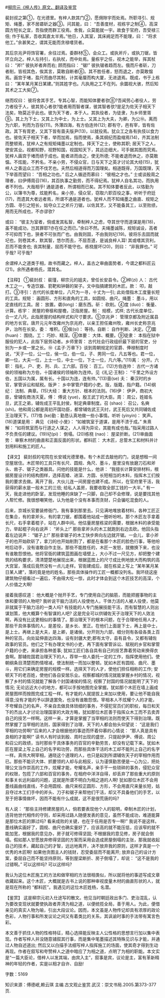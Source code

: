 #[柳宗元《梓人传》原文、翻译及鉴赏](https://www.vrrw.net/wx/14123.html)

裴封叔之第①，在光德里。有梓人款其门②，愿佣隙宇而处焉。所职寻引、规矩、绳墨，家不居砻斫之器③。问其能，曰： “吾善度材，视栋宇之制④，高深圆方短长之宜，吾指使而群工役焉。舍我，众莫能就一宇。故食于官府，吾受禄三倍; 作于私家，吾收其直太半焉。”他日，入其室，其床阙足而不能理，曰： “将求他工。”余甚笑之，谓其无能而贪禄嗜货者。

其后京兆尹将饰官署，余往过焉。委群材⑤，会众工。或执斧斤，或执刀锯，皆环立向之。梓人左持引，右执杖，而中处焉。量栋宇之任，视木之能举，挥其杖曰： “斧!” 彼执斧者奔而右; 顾而指曰： “锯!” 彼执锯者趋而左。俄而斤者斫，刀者削，皆视其色，俟其言，莫敢自断者⑥。其不胜任者，怒而退之，亦莫敢愠焉。画宫于堵，盈尺而曲尽其制，计其毫厘而构大厦，无进退焉。既成，书于上栋曰： “某年某月某日某建。”则其姓字也。凡执用之工不在列。余圜视大骇，然后知其术之工大矣⑦。

继而叹曰： 彼将舍其手艺，专其心智，而能知体要者欤⑧?吾闻劳心者役人，劳力者役于人，彼其劳心者欤?能者用而智者谋，彼其智者欤?是足为佐天子相天下法矣，物莫近乎此也。彼为天下者，本于人。其执役者，为徒隶，为乡师里胥⑨。其上为下士，又其上为中士，为上士。又其上为大夫，为卿，为公⑩。离而为六职，判而为百役(11)。外薄四海，有方伯连帅(12); 郡有守，邑有宰，皆有佐政。其下有胥吏，又其下皆有啬夫版尹(13)，以就役焉。犹众工之各有执伎以食力也。彼佐天子相天下者，举而加焉，指而使焉，条其纲纪而盈缩焉(14)，齐其法制而整顿焉，犹梓人之有规矩绳墨以定制也。择天下之士，使称其职; 居天下之人，使安其业。视都知野，视野知国，视国知天下，其远迩细大，可手据其图而究焉。犹梓人画宫于堵而绩于成也。能者进而由之，使无所德; 不能者退而休之，亦莫敢愠。不炫能，不矜名，不亲小劳，不侵众官，日与天下之英才讨论其大经(15)，犹梓人之善运众工而不伐艺也。夫然后相道得而万国理矣。相道既得，万国既理，天下举首而望曰： “吾相之功也。” 后之人循迹而慕曰： “彼相之才也。” 士或谈殷周之理者，曰伊傅周召(16)，其百执事之勤劳，而不得纪焉。犹梓人自名其功，而执用者不列也。大哉相乎! 通是道者，所谓相而已矣。其不知体要者反此，以恪勤为公，以簿书为尊，炫能矜名，亲小劳，侵众官，窃取六职百役之事，听听于府廷(17)，而遗其大者远者焉，所谓不通是道者也。犹梓人而不知绳墨之曲直、规矩之方圆、寻引之短长，姑夺众工之斧斤刀锯，以佐其艺，又不能备其工，以至败绩，用而无所成也，不亦谬欤?

或曰： “彼主为室者，倘或发其私智，牵制梓人之虑，夺其世守而道谋是用(18)，虽不能成功，岂其罪耶?亦在任之而已。”余曰不然。夫绳墨诚陈，规矩诚设，高者不可抑而下也，狭者不可张而广也。由我则固，不由我则圮(19)。彼将乐去固而就圮也，则卷其术，默其智，悠尔而去，不屈吾道，是诚良梓人耳! 其或嗜其货利，忍而不能舍也; 丧其制量，屈而不能守也。栋桡屋坏(20)，则曰： “非我罪也。” 可乎哉? 可乎哉?

余谓梓人之道类于相，故书而藏之。梓人，盖古之审曲面势者，今谓之都料匠云(21)。余所遇者杨氏，潜其名。



【注释】 ①裴封叔： 裴瑾，柳宗元的姐夫，曾任长安县令。②梓(zi) 人： 古代木工之一，专造饮器、箭靶和钟磬的架子。文中指搞建筑的木匠。款： 叩，敲打。③寻引：古代的长度单位，八尺为一寻，十丈为一引; 此处借指木工度量长短的工具。规矩： 画圆形、方形和直角的工具，如圆规、曲尺。绳墨： 墨斗，用以定直线的工具。居： 放置。砻(long)：磨东西。斫： 砍削。④度 (duo)： 衡量、计算。栋宇： 房屋的脊檩和屋檐，泛指房屋。制： 规模，式样; 古代长度单位，合一丈八尺。此指房屋的结构样式和尺寸要求。⑤京兆尹： 管理京都及附近属县的地方长官。唐开元元年改雍州为京兆府，以亲王担任雍州牧，雍州长史称京兆尹，治所在长安。委： 堆积。⑥俟(si)： 等待。自断： 自作判断、决定。⑦圜 (huan)： 围绕。工： 巧妙、精深。⑧体要： 大体、概要。⑨徒隶： 本指在狱中服役的犯人，此指下层劳动者。乡师里胥： 古代社会行政组织最下层的官吏，分别为一乡或一里之长。⑩《孟子·万章下》谈到周朝规定的官爵、俸禄制度时说，“天子一位，公一位，侯一位，伯一位，子、男同一位，凡五等也。君一位，卿一位，大夫一位，上士一位，中士一位，下士一位，凡六等。”(11)离： 分开。六职： 指礼、户、吏、刑、兵、工六部。百役： 百工。(12)方伯连帅： 古代一方诸侯的领袖称为方伯，十国诸侯的领袖称为连帅。见《礼记·王制》： “千里之外设方伯，五国以为属，属有长。十国以为连，连有帅。”(13)啬(se) 夫： 秦汉时的乡官，掌管诉讼和赋税。版尹： 乡中掌管户籍的小吏。版，版籍，指户籍。(14)纲纪： 法制、典章。(15)大经： 重大方针、根本的法则。(16)伊： 伊尹，商初大臣，曾辅佐商汤灭夏。傅： 傅说 (yue)，殷王武丁的大臣。周： 周公，姓姬名旦，武王之弟，辅佐成王平乱封侯，制定典章制度。召 (shao)： 召公，名奭 (shi)。他和周公都是周初开国功臣，都曾辅佐武王灭纣，武王死后又共同辅佐成王治理天下。(17)恪 (ke)勤：勤恳认真地做一些小事情。听听 (yinyin)： 笑声。(18)道谋是用： 典见 《诗经·小旻》： “如被筑室于道谋，是用不溃于成。” 朱熹解： “如将筑室而与行道之人谋之，人人得为异论，其能有成也哉。”指采用过路人不负责任的建议。(19)圮(pi)： 倒塌。(20)栋桡 (nao)： 屋梁折断。(21)审曲面势： 审察木材的曲直和正面反面的形状。都料匠： 大木匠，总管木工和材料并计划用料和施工的匠人。

【译文】 裴封叔的宅院在长安城光德里巷。有个木匠去敲他的门，说是想租一间空屋居住。木匠带的工具只有长尺、圆规、角尺、墨斗，屋里没有放磨刀石和斧头、凿子、锯子之类器具。问他的技能是什么，他讲： “我擅长计算安排材料，根据房屋设计的结构图样，选择高矮、进深、方圆、长短相当的木料，指挥木工们按我的要求去做。离开了我，大伙儿连一间房屋也建不成。所以，在官府里干活，我获得的薪水是一般木工的三倍; 给私人盖房，我要收取全部工钱的一大半。” 有一天，我走进他的卧室，发现他睡的床缺了一只脚，自己却不会修理，说是要找其他人帮忙修。我很想嘲笑他，认为他是个没有本事而贪财，只会骗吃混食的人。

后来，京城长官要装修衙门，我有事到那里去。只见满地堆放着材料，各种工匠正在集合，有的拿斧头，有的拿刀锯，都围着他站成一圈听吩咐。那个木匠左手拿着长尺，右手拿着棍子，站在人群中间。他估量房屋栋梁的需要，根据木料的承受能力，举起棍子向右说声： “斧头上!” 那些拿斧头的木工就跑到右边去砍。他回头指着左边说声： “锯子上!” 那些拿锯子的木工快步奔向左边就开锯。一会儿，拿小斧子的也开始砍斫了，拿刀的也开始削割了，都是在看那个木匠的脸色行事，等他吩咐后动手，没有谁敢自作主张。那些不能胜任的，木匠一发怒，就撤换下来，也没有谁敢怨恨他。他将官衙的建筑蓝图画在墙壁上，大小不过一尺见方，却把整个建筑的结构要求，清清楚楚地展现出来，根据蓝图上的尺寸成比例地放大而构筑的高大宫室，落成后竟然没有一点儿走样。官衙建成后，就在栋梁上写上 “某年某月某日某人建”，落的竟是他的姓名，那些具体操作的工匠一概都没列名。我环绕这座建筑物仔细看过一遍后，不由得大吃一惊，此时才体会到这个木匠技艺的高深，个人价值之大啊!

接着我感叹道： 他大概是个抛开手艺，专门使用自己的脑筋，而能把握事物的主体和要领的人物吧? 我听说干脑力活的人役使他人，干体力活的人被人役使，他莫非就属于干脑力活的一类人吗? 有技能的人专门施展技能干活，而有智慧的人则出谋划策，他大概算个有智谋的人吧? 这是完全可以供辅佐天子治理天下的人效法啊，再没有比这更相似的事情了。那治理天下的根本问题，在于合理地任用人才。那些干具体事情的人，是差役，是乡长、里正。在他们上面是下士，再上是中士，是上士。再继上是大夫，是上卿，是诸侯。分开则为六部，细分则有各级各类上百种的官员。向处延伸直达四海，设有封疆大吏;郡有太守，县有县令，又都有辅佐政事的官员。他们之下有办理文书的小吏，再下面有掌管诉讼、赋税的乡官和掌管户籍的小吏，来承担各种差事; 犹如工匠们各自具有自己的技艺靠着劳动来换得衣食啊。那辅佐国君治理天下的人，荐举一些人委托一定的工作，指挥使用他们。使朝纲条目清楚而酌情增减，使法制统一而加以整顿。犹如木匠有圆规、曲尺、墨斗，用它们来确定房屋的规模一样。选择天下的人才，使他们担任相称的工作; 安顿天下的老百姓，使他们各自安居乐业。视察都城的情况就能掌握乡村的情况，视察了乡村的情况就能了解各个封国诸侯的情况; 视察了封国的情况就能明了天下的情况; 无论远近大小的地方，都可以手按地图完全掌握。犹如那个木匠在墙上画成房屋图样而按图完成工程一样。有才能的人就提拔上来加以使用，要让他不能自我得意;没有才能的予以辞退罢免，也没有谁敢怨恨。宰相本人不炫耀个人的才能，不夸耀自己的名声，不亲自去做具体琐细的事务，不侵犯官员们的职权，每日和天下的杰出人才讨论治理国家的大政方略，犹如那位木匠善于指挥众木工而不去卖弄自己的技艺一样啊。这样一来，才算是掌握了当宰相的法则而使天下得到治理。既然掌握了当宰相的法则，国家得到了治理，天下的人都会抬头仰望说： “这是我们宰相的功劳啊!”后来的人才会根据他的事迹而怀着仰慕的心情说： “那人真是具有良相的才能啊!” 读书人有时谈到殷、周时出现的盛世，只提起伊尹、傅说、周公和召公的政绩，当时那些干具体事务的百官的辛勤劳苦，却没有记载下来。犹如木匠在屋梁上写上自己的名字和功劳，而那些具体干活的木工却不能列上自己的名字一样。真伟大啊宰相，通晓这个道理的人，也只是起到所谓辅佐天子的宰相作用而已。那些不能识大体、抓要领的人却与此相反，认为谨慎勤苦便是一心为公，把处理公文当作崇高的工作，炫耀才能，夸耀名声，亲手干一些琐碎的事务，侵犯众官的权限，包揽了六部和百官的事务，在相府中洋洋自得，却丢弃了那些重大的原则和事关长远利益的问题，这就是所谓不明白为相之道的人啊! 犹如那位木匠不会用墨线画曲线直线，不会用圆规、曲尺来校正圆形、方形，不会用直尺来量长短，姑且夺过木工们手中的斧头、刀子和锯子来帮他们干活，却又不具备他们的手艺，以至于把事情做坏，因而不能有什么成就，这不是很荒唐的吗?

有人说： “那些主持修建房屋的人，倘若要表现他个人的聪明，牵制木匠的计划，违背他世代相传的守则，却采用过路人随便发表的意见，虽然不能成功，难道能算是那位木匠的罪过吗? 看来成败的关键，也在于任用是否专一啊!” 我说不是这样。墨线确实画好了，圆规、曲尺也确实量好了，应该高的就不能压低，应该窄的就不能加宽，根据我的意见办，房子就可修得坚固; 不根据我的意见修，房子就会倒塌。假如那人甘愿放弃修得坚固的方案而采用会造成房屋倒塌的主张，那我就收起自己的技术，藏起自己的才智，远远地离开，决不放弃我的原则，这样才真是一个优秀的木匠啊! 如果他贪图主人的钱财，忍受委屈而不能离开; 放弃自己的设计方案，委屈自己而不能坚持原则，等到屋梁断折、房子倒塌了，却说： “这不是我的过错啊。” 可以这样吗? 可以这样吗?

我认为这位木匠施工的方法和做宰相的方法很相类似，所以就将他的事迹写成文章收藏起来。这个木匠，大概就是古书上说的那种审视度量木材的曲直形状的人，就是现在所称的 “都料匠”。我遇见的这位木匠姓杨，名潜。

【鉴赏】 这是柳宗元初入仕途写的散文。他见当时朝廷政出多门、吏治混乱，认为要改变现状就要使执政者弄清为相之道，以便统揽全局，善于用人。为此，便借亲见的真实人物为喻，引出大段议论。因而，本文虽是人物传记却具有浓厚的政论色彩，人物行事和所发议论之间又有着类比的关系，其讽谕时事的手法带有寓言色彩。

本文善于抓住人物的性格特征，精心选择能反映主人公性格的思想言行加以集中表现。作者写梓人并没随意铺叙其行事，而是集中笔墨描述其特殊见识与才能，并通过人物自述道出; 然后又以白描手法细写梓人指挥施工的场面，使其奇才得到生动再现。作者在叙写和夸赞梓人之道中暗应了为相之道，点明了为相的职能。本文实是“一篇大臣论，借梓人以发其端，由宾入主”，叙事是宾，议论是主，富有革新精神的年轻的作者，实是以相才自许、自励!

字数：5169

知识来源：傅德岷,赖云琪 主编.古文观止鉴赏.武汉：崇文书局.2005.第373-377页.


